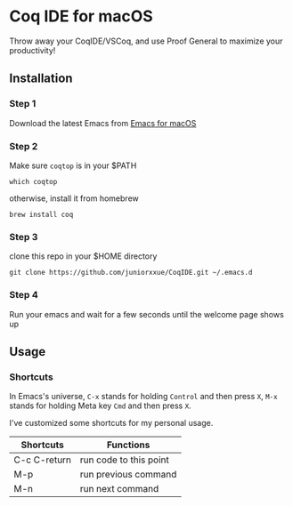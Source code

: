 # Coq IDE for macOS

Throw away your CoqIDE/VSCoq, and use Proof General to maximize your productivity!

## Installation

### Step 1

Download the latest Emacs from [Emacs for macOS](https://emacsformacosx.com)

### Step 2

Make sure `coqtop` is in your $PATH

```
which coqtop
```

otherwise, install it from homebrew

```
brew install coq
```

### Step 3

clone this repo in your $HOME directory

```
git clone https://github.com/juniorxxue/CoqIDE.git ~/.emacs.d
```

### Step 4

Run your emacs and wait for a few seconds until the welcome page shows up

## Usage

### Shortcuts

In Emacs's universe, `C-x` stands for holding `Control` and then press `X`, `M-x` stands for holding Meta key `Cmd` and then press `X`.

I've customized some shortcuts for my personal usage.

| Shortcuts    | Functions                  |
|--------------|----------------------------|
| C-c C-return | run code to this point |
| M-p          | run previous command       |
| M-n          | run next command           |
